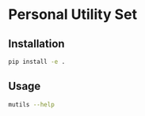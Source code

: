 # Personal Utility Set

## Installation

```sh
pip install -e .
```

## Usage

```sh
mutils --help
```